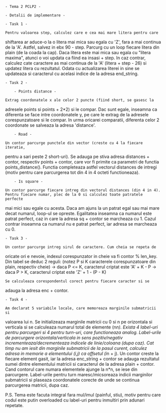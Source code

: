     - Tema 2 PCLP2 -

    - Detalii de implementare -
    
    - Task 1 -

    Pentru valoarea step, calculez care e cea mai mare litera pentru care 
shiftarea ar aduce-o la o litera mai mica sau egala cu 'Z', fara a mai 
continua de la 'A'. Astfel, salvez in ebx 90 - step.
    Parcurg cu un loop fiecare litera din plain (de la coada la cap). Daca
litera este mai mica sau egala cu "litera maxima", atunci o voi updata ca
fiind ea insasi + step. In caz contrar, calculez cate caractere as mai
continua de la 'A' (litera + step - 26) si updatez litera cu rezultatul.
Odata cu actualizarea literei in sine se updateaza si caracterul cu acelasi
indice de la adresa end_string.

    - Task 2 -

        - Points distance -

    Extrag coordonatele x ale celor 2 puncte (fiind short, se gasesc la
adresele points si points + 2*2) si le compar. Dac sunt egale, inseamna ca
diferenta se face intre coordonatele y, pe care le extrag de la adresele
corespunzatoare si le compar.
    In urma oricarei comparatii, diferenta celor 2 coordonate se salveaza 
la adresa 'distance'.

        - Road -

    Un contor parcurge punctele din vector (creste cu 4 la fiecare iteratie,
pentru a sari peste 2 short-uri). Se adauga pe stiva adresa distances +
contor, respectiv points + contor, care vor fi primite ca parametri de
functia points_distance(). Functia completeaza astfel vectorul distances
de intregi (motiv pentru care parcurgerea tot din 4 in 4 octeti functioneaza).

        - Is square -

    Un contor parcurge fiecare intreg din vectorul distances (din 4 in 4).
    Pentru fiecare numar, plec de la 0 si calculez toate patratele perfecte
mai mici sau egale cu acesta. Daca am ajuns la un patrat egal sau mai mare
decat numarul, loop-ul se opreste. Egalitatea inseamna ca numarul este patrat
perfect, caz in care la adresa sq + contor se marcheaza cu 1. Cazul contrar
inseamna ca numarul nu e patrat perfect, iar adresa se marcheaza cu 0.

    - Task 3 -

    Un contor parcurge intreg sirul de caractere. Cum cheia se repeta de
oricate ori e nevoie, indexul corespunzator in cheie va fi contor % len_key.
    Din tabel se deduc 2 reguli: (notez P si K caracterele corespunzatoare din
    plain, respectiv cheie)
    -> daca P <= K, caracterul criptat este 'A' + K - P
    -> daca P > K, caracterul criptat este 'Z' + 1 - (P - K)

    Se calculeaza corespondentul corect pentru fiecare caracter si se
adauga la adresa enc + contor.

    - Task 4 -

    Am declarat 5 variabile locale, care memoreaza marginile submatricii si
valoarea lui n.
    Se initializeaza marginile matricii cu 0 si n pe orizontala si
verticala si se calculeaza numarul total de elemente (n*n).
    Exista 4 label-uri pentru parcurgeri si 4 pentru turn-uri, care
functioneaza analog.
    Label-urile de parcurgere orizontala/verticala in sens pozitiv/negativ
incrementeaza/decrementeaza indicele de linie/coloana (dupa caz). Cat timp
nu am iesit din marginile submatricii de la pasul curent, calculez adresa
in memorie a elementului (i,j) ca offsetul (i*n + j). Un contor creste la
fiecare element gasit, iar la adresa enc_string + contor se adauga rezultatul
sumei dintre elementului matricii si caracterul de la adresa plain + contor.
    Cand contorul care numara elementele ajunge la n*n, se iese din
parcurgere.
    Label-urile pentru turn maresc/micsoreaza indicii marginilor
submatricii si plaseaza coordonatele corecte de unde se continua parcurgerea matricii, dupa caz.

P.S. Tema este facuta integral fara mul/imul (painful, stiu), motiv pentru
care codul este putin overloaded cu label-uri pentru inmultiri prin adunari
repetate. 